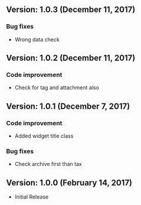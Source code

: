 ## Version: 1.0.3 (December 11, 2017)

### Bug fixes

  - Wrong data check
  

## Version: 1.0.2 (December 11, 2017)

### Code improvement

  - Check for tag and attachment also


## Version: 1.0.1 (December 7, 2017)

### Code improvement

  - Added widget title class


### Bug fixes

  - Check archive first than tax
  

## Version: 1.0.0 (February 14, 2017)

  - Initial Release